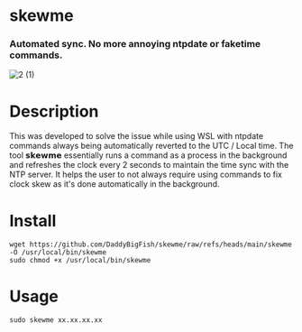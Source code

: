# skewme
### Automated sync. No more annoying ntpdate or faketime commands.

![2 (1)](https://github.com/user-attachments/assets/e6cfda9c-2061-421a-a343-0c8d2f137866)

# Description
This was developed to solve the issue while using WSL with ntpdate commands always being automatically reverted to the UTC / Local time. The tool 𝘀𝗸𝗲𝘄𝗺𝗲 essentially runs a command as a process in the background and refreshes the clock every 2 seconds to maintain the time sync with the NTP server. It helps the user to not always require using commands to fix clock skew as it's done automatically in the background.

# Install
```
wget https://github.com/DaddyBigFish/skewme/raw/refs/heads/main/skewme -O /usr/local/bin/skewme
sudo chmod +x /usr/local/bin/skewme
```
# Usage
```
sudo skewme xx.xx.xx.xx
```
